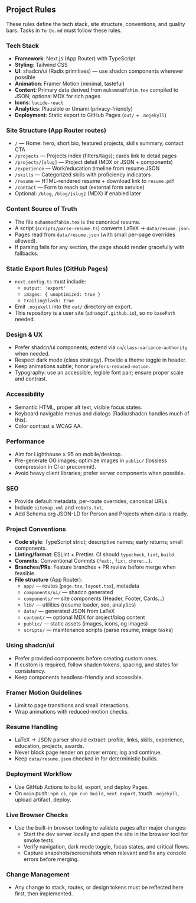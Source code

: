 ## Project Rules

These rules define the tech stack, site structure, conventions, and quality bars. Tasks in `To-Do.md` must follow these rules.

### Tech Stack
- **Framework**: Next.js (App Router) with TypeScript
- **Styling**: Tailwind CSS
- **UI**: shadcn/ui (Radix primitives) — use shadcn components wherever possible
- **Animation**: Framer Motion (minimal, tasteful)
- **Content**: Primary data derived from `muhammadfahim.tex` compiled to JSON; optional MDX for rich pages
- **Icons**: `lucide-react`
- **Analytics**: Plausible or Umami (privacy-friendly)
- **Deployment**: Static export to GitHub Pages (`out/` + `.nojekyll`)

### Site Structure (App Router routes)
- `/` — Home: hero, short bio, featured projects, skills summary, contact CTA
- `/projects` — Projects index (filters/tags); cards link to detail pages
- `/projects/[slug]` — Project detail (MDX or JSON + components)
- `/experience` — Work/education timeline from resume JSON
- `/skills` — Categorized skills with proficiency indicators
- `/resume` — HTML-rendered resume + download link to `resume.pdf`
- `/contact` — Form to reach out (external form service)
- Optional: `/blog`, `/blog/[slug]` (MDX) if enabled later

### Content Source of Truth
- The file `muhammadfahim.tex` is the canonical resume.
- A script (`scripts/parse-resume.ts`) converts LaTeX → `data/resume.json`.
- Pages read from `data/resume.json` (with small per-page overrides allowed).
- If parsing fails for any section, the page should render gracefully with fallbacks.

### Static Export Rules (GitHub Pages)
- `next.config.ts` must include:
  - `output: 'export'`
  - `images: { unoptimized: true }`
  - `trailingSlash: true`
- Emit `.nojekyll` into the `out/` directory on export.
- This repository is a user site (`adnangif.github.io`), so no `basePath` needed.

### Design & UX
- Prefer shadcn/ui components; extend via `cn`/`class-variance-authority` when needed.
- Respect dark mode (class strategy). Provide a theme toggle in header.
- Keep animations subtle; honor `prefers-reduced-motion`.
- Typography: use an accessible, legible font pair; ensure proper scale and contrast.

### Accessibility
- Semantic HTML, proper alt text, visible focus states.
- Keyboard navigable menus and dialogs (Radix/shadcn handles much of this).
- Color contrast ≥ WCAG AA.

### Performance
- Aim for Lighthouse ≥ 95 on mobile/desktop.
- Pre-generate OG images; optimize images in `public/` (lossless compression in CI or precommit).
- Avoid heavy client libraries; prefer server components when possible.

### SEO
- Provide default metadata, per-route overrides, canonical URLs.
- Include `sitemap.xml` and `robots.txt`.
- Add Schema.org JSON-LD for Person and Projects when data is ready.

### Project Conventions
- **Code style**: TypeScript strict; descriptive names; early returns; small components.
- **Linting/format**: ESLint + Prettier. CI should `typecheck`, `lint`, `build`.
- **Commits**: Conventional Commits (`feat:`, `fix:`, `chore:`…).
- **Branches/PRs**: Feature branches + PR review before merge when feasible.
- **File structure** (App Router):
  - `app/` — routes (`page.tsx`, `layout.tsx`), metadata
  - `components/ui/` — shadcn generated
  - `components/` — site components (Header, Footer, Cards…)
  - `lib/` — utilities (resume loader, seo, analytics)
  - `data/` — generated JSON from LaTeX
  - `content/` — optional MDX for project/blog content
  - `public/` — static assets (images, icons, og images)
  - `scripts/` — maintenance scripts (parse resume, image tasks)

### Using shadcn/ui
- Prefer provided components before creating custom ones.
- If custom is required, follow shadcn tokens, spacing, and states for consistency.
- Keep components headless-friendly and accessible.

### Framer Motion Guidelines
- Limit to page transitions and small interactions.
- Wrap animations with reduced-motion checks.

### Resume Handling
- LaTeX → JSON parser should extract: profile, links, skills, experience, education, projects, awards.
- Never block page render on parser errors; log and continue.
- Keep `data/resume.json` checked in for deterministic builds.

### Deployment Workflow
- Use GitHub Actions to build, export, and deploy Pages.
- On `main` push: `npm ci`, `npm run build`, `next export`, touch `.nojekyll`, upload artifact, deploy.

### Live Browser Checks
- Use the built-in browser tooling to validate pages after major changes:
  - Start the dev server locally and open the site in the browser tool for smoke tests.
  - Verify navigation, dark mode toggle, focus states, and critical flows.
  - Capture snapshots/screenshots when relevant and fix any console errors before merging.

### Change Management
- Any change to stack, routes, or design tokens must be reflected here first, then implemented.


